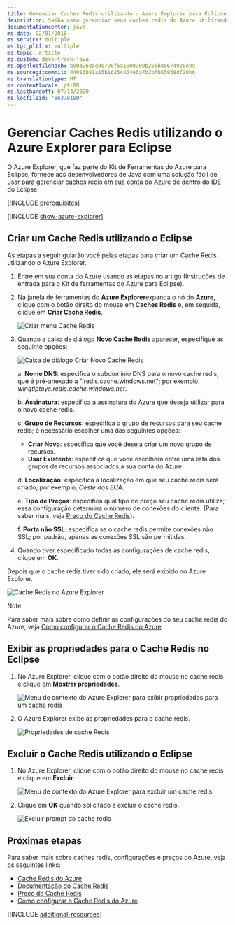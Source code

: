 ```yaml
---
title: Gerenciar Caches Redis utilizando o Azure Explorer para Eclipse
description: Saiba como gerenciar seus caches redis do Azure utilizando o Azure Explorer para Eclipse.
documentationcenter: java
ms.date: 02/01/2018
ms.service: multiple
ms.tgt_pltfrm: multiple
ms.topic: article
ms.custom: devx-track-java
ms.openlocfilehash: b9032685e00798f6a1600909b266b88674920e99
ms.sourcegitcommit: 44016b81a15b1625c464e6a7b2bfb55938df20b6
ms.translationtype: HT
ms.contentlocale: pt-BR
ms.lasthandoff: 07/14/2020
ms.locfileid: "86378190"
---
```

# <a name="managing-redis-caches-using-the-azure-explorer-for-eclipse"></a>Gerenciar Caches Redis utilizando o Azure Explorer para Eclipse

O Azure Explorer, que faz parte do Kit de Ferramentas do Azure para Eclipse, fornece aos desenvolvedores de Java com uma solução fácil de usar para gerenciar caches redis em sua conta do Azure de dentro do IDE do Eclipse.

[!INCLUDE [prerequisites](includes/prerequisites.md)]

[!INCLUDE [show-azure-explorer](includes/show-azure-explorer.md)]

## <a name="create-a-redis-cache-by-using-eclipse"></a>Criar um Cache Redis utilizando o Eclipse

As etapas a seguir guiarão você pelas etapas para criar um Cache Redis utilizando o Azure Explorer.

1. Entre em sua conta do Azure usando as etapas no artigo (Instruções de entrada para o Kit de ferramentas do Azure para Eclipse).

1. Na janela de ferramentas do **Azure Explorer**expanda o nó do **Azure**, clique com o botão direito do mouse em **Caches Redis** e, em seguida, clique em **Criar Cache Redis**.

   ![Criar menu Cache Redis][CR01]

1. Quando a caixa de diálogo **Novo Cache Redis** aparecer, especifique as seguinte opções:

   ![Caixa de diálogo Criar Novo Cache Redis][CR02]

   a. **Nome DNS**: especifica o subdomínio DNS para o novo cache redis, que é pré-anexado a ".redis.cache.windows.net"; por exemplo: *wingtiptoys.redis.cache.windows.net*.

   b. **Assinatura**: especifica a assinatura do Azure que deseja utilizar para o novo cache redis.

   c. **Grupo de Recursos**: especifica o grupo de recursos para seu cache redis; é necessário escolher uma das seguintes opções:
      * **Criar Novo**: especifica que você deseja criar um novo grupo de recursos.
      * **Usar Existente**: especifica que você escolherá entre uma lista dos grupos de recursos associados à sua conta do Azure.

   d. **Localização**: especifica a localização em que seu cache redis será criado; por exemplo, *Oeste dos EUA*.

   e. **Tipo de Preços**: especifica qual tipo de preço seu cache redis utiliza; essa configuração determina o número de conexões do cliente. (Para saber mais, veja [Preço do Cache Redis]).

   f. **Porta não SSL**: especifica se o cache redis permite conexões não SSL; por padrão, apenas as conexões SSL são permitidas.

1. Quando tiver especificado todas as configurações de cache redis, clique em **OK**.

Depois que o cache redis tiver sido criado, ele será exibido no Azure Explorer.

   ![Cache Redis no Azure Explorer][CR03]

> [!NOTE]
>
> Para saber mais sobre como definir as configurações do seu cache redis do Azure, veja [Como configurar o Cache Redis do Azure].
>

## <a name="display-the-properties-for-your-redis-cache-in-eclipse"></a>Exibir as propriedades para o Cache Redis no Eclipse

1. No Azure Explorer, clique com o botão direito do mouse no cache redis e clique em **Mostrar propriedades**.

   ![Menu de contexto do Azure Explorer para exibir propriedades para um cache redis][SP01]

1. O Azure Explorer exibe as propriedades para o cache redis.

   ![Propriedades de cache Redis][SP02]

## <a name="delete-your-redis-cache-by-using-eclipse"></a>Excluir o Cache Redis utilizando o Eclipse

1. No Azure Explorer, clique com o botão direito do mouse no cache redis e clique em **Excluir**.

   ![Menu de contexto do Azure Explorer para excluir um cache redis][DE01]

1. Clique em **OK** quando solicitado a excluir o cache redis.

   ![Excluir prompt do cache redis][DE02]

## <a name="next-steps"></a>Próximas etapas

Para saber mais sobre caches redis, configurações e preços do Azure, veja os seguintes links:

* [Cache Redis do Azure]
* [Documentação do Cache Redis]
* [Preço do Cache Redis]
* [Como configurar o Cache Redis do Azure]

[!INCLUDE [additional-resources](includes/additional-resources.md)]

<!-- URL List -->

[Preço do Cache Redis]: https://azure.microsoft.com/pricing/details/cache/
[Cache Redis do Azure]: https://azure.microsoft.com/services/cache/
[Documentação do Cache Redis]: /azure/redis-cache/
[Como configurar o Cache Redis do Azure]: /azure/redis-cache/cache-configure

<!-- IMG List -->

[CR01]: media/managing-redis-caches-using-azure-explorer/CR01.png
[CR02]: media/managing-redis-caches-using-azure-explorer/CR02.png
[CR03]: media/managing-redis-caches-using-azure-explorer/CR03.png

[SP01]: media/managing-redis-caches-using-azure-explorer/SP01.png
[SP02]: media/managing-redis-caches-using-azure-explorer/SP02.png

[DE01]: media/managing-redis-caches-using-azure-explorer/DE01.png
[DE02]: media/managing-redis-caches-using-azure-explorer/DE02.png
